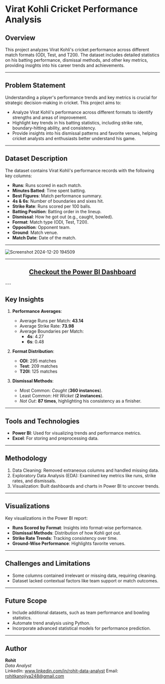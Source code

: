 # Virat Kohli Cricket Performance Analysis

## Overview
This project analyzes Virat Kohli's cricket performance across different match formats (ODI, Test, and T20I). The dataset includes detailed statistics on his batting performance, dismissal methods, and other key metrics, providing insights into his career trends and achievements.

---

## Problem Statement
Understanding a player's performance trends and key metrics is crucial for strategic decision-making in cricket. This project aims to:
- Analyze Virat Kohli's performance across different formats to identify strengths and areas of improvement.
- Highlight key trends in his batting statistics, including strike rate, boundary-hitting ability, and consistency.
- Provide insights into his dismissal patterns and favorite venues, helping cricket analysts and enthusiasts better understand his game.

---

## Dataset Description
The dataset contains Virat Kohli's performance records with the following key columns:
- **Runs**: Runs scored in each match.
- **Minutes Batted**: Time spent batting.
- **Best Figures**: Match performance summary.
- **4s & 6s**: Number of boundaries and sixes hit.
- **Strike Rate**: Runs scored per 100 balls.
- **Batting Position**: Batting order in the lineup.
- **Dismissal**: How he got out (e.g., caught, bowled).
- **Format**: Match type (ODI, Test, T20I).
- **Opposition**: Opponent team.
- **Ground**: Match venue.
- **Match Date**: Date of the match.

---

![Screenshot 2024-12-20 194509](https://github.com/user-attachments/assets/e84a8398-b4d8-4e36-b41e-03ce8eb3f49f)

---
<div align="center">
  <p>

## [Checkout the Power BI Dashboard](https://app.powerbi.com/view?r=eyJrIjoiZWYwNjUxMmEtYTM5NS00ZmI5LTk0OGItM2QyZDE5MmM3MzlhIiwidCI6IjU1MTFiODM3LWE1Y2EtNDY3Yy1iZDQzLWZkNDFjZWJiMGM1ZCJ9&pageName=da24854d2e3009a40508)
</p>
</div>
---

## Key Insights
1. **Performance Averages**:
   - Average Runs per Match: **43.14**
   - Average Strike Rate: **73.98**
   - Average Boundaries per Match:
     - **4s**: 4.27
     - **6s**: 0.48

2. **Format Distribution**:
   - **ODI**: 295 matches
   - **Test**: 209 matches
   - **T20I**: 125 matches

3. **Dismissal Methods**:
   - Most Common: *Caught* (**360 instances**).
   - Least Common: *Hit Wicket* (**2 instances**).
   - *Not Out*: **87 times**, highlighting his consistency as a finisher.

---

## Tools and Technologies
- **Power BI**: Used for visualizing trends and performance metrics.
- **Excel**: For storing and preprocessing data.

---

## Methodology
1. Data Cleaning: Removed extraneous columns and handled missing data.
2. Exploratory Data Analysis (EDA): Examined key metrics like runs, strike rates, and dismissals.
3. Visualization: Built dashboards and charts in Power BI to uncover trends.

---

## Visualizations
Key visualizations in the Power BI report:
- **Runs Scored by Format**: Insights into format-wise performance.
- **Dismissal Methods**: Distribution of how Kohli got out.
- **Strike Rate Trends**: Tracking consistency over time.
- **Ground-Wise Performance**: Highlights favorite venues.

---

## Challenges and Limitations
- Some columns contained irrelevant or missing data, requiring cleaning.
- Dataset lacked contextual factors like team support or match outcomes.

---

## Future Scope
- Include additional datasets, such as team performance and bowling statistics.
- Automate trend analysis using Python.
- Incorporate advanced statistical models for performance prediction.

---

## Author
**Rohit**  
*Data Analyst*  
LinkedIn: www.linkedin.com/in/rohit-data-analyst
Email: rohitkanojiya248@gmail.com
